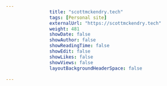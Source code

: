 ---
                title: "scottmckendry.tech"
                tags: [Personal site]
                externalUrl: "https://scottmckendry.tech"
                weight: 481
                showDate: false
                showAuthor: false
                showReadingTime: false
                showEdit: false
                showLikes: false
                showViews: false
                layoutBackgroundHeaderSpace: false
                ---
